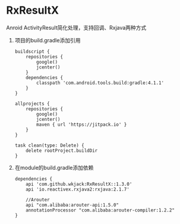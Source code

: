 # RxResultX
Anroid ActivityResult简化处理，支持回调、Rxjava两种方式

1. 项目的build.gradle添加引用

    ```
    buildscript {
	    repositories {
	        google()
	        jcenter()
        }
        dependencies {
            classpath 'com.android.tools.build:gradle:4.1.1'
        }
	}

    allprojects {
        repositories {
            google()
            jcenter()
            maven { url 'https://jitpack.io' }
        }
    }

    task clean(type: Delete) {
        delete rootProject.buildDir
    }
    ```
2. 在module的build.gradle添加依赖

	```
	dependencies {
		api 'com.github.wkjack:RxResultX::1.3.0'
		api 'io.reactivex.rxjava2:rxjava:2.1.7'
		
		//Arouter
		api "com.alibaba:arouter-api:1.5.0"
		annotationProcessor "com.alibaba:arouter-compiler:1.2.2"
	}
	```
